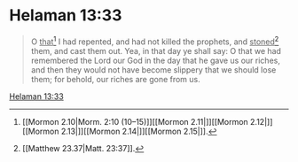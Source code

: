 # Helaman 13:33

> O <u>that</u>[^a] I had repented, and had not killed the prophets, and <u>stoned</u>[^b] them, and cast them out. Yea, in that day ye shall say: O that we had remembered the Lord our God in the day that he gave us our riches, and then they would not have become slippery that we should lose them; for behold, our riches are gone from us.

[Helaman 13:33](https://www.churchofjesuschrist.org/study/scriptures/bofm/hel/13?lang=eng&id=p33#p33)


[^a]: [[Mormon 2.10|Morm. 2:10 (10–15)]][[Mormon 2.11|]][[Mormon 2.12|]][[Mormon 2.13|]][[Mormon 2.14|]][[Mormon 2.15|]].  
[^b]: [[Matthew 23.37|Matt. 23:37]].  
